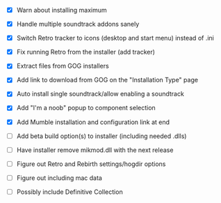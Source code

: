 - [X] Warn about installing maximum
- [X] Handle multiple soundtrack addons sanely
- [X] Switch Retro tracker to icons (desktop and start menu) instead of .ini
- [X] Fix running Retro from the installer (add tracker)
- [X] Extract files from GOG installers
- [X] Add link to download from GOG on the "Installation Type" page
- [X] Auto install single soundtrack/allow enabling a soundtrack
- [X] Add "I'm a noob" popup to component selection
- [X] Add Mumble installation and configuration link at end
- [ ] Add beta build option(s) to installer (including needed .dlls)
- [ ] Have installer remove mikmod.dll with the next release
- [ ] Figure out Retro and Rebirth settings/hogdir options
- [ ] Figure out including mac data
- [ ] Possibly include Definitive Collection

